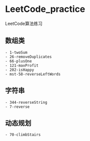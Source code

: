 # LeetCode_practice
LeetCode算法练习
## 数组类
    - 1-twoSum
    - 26-removeDuplicates
    - 66-plusOne
    - 121-maxProfit
    - 202-isHappy
    - mst-58-reverseLeftWords

## 字符串
    - 344-reverseString
    - 7-reverse
## 动态规划
    - 70-climbStairs

